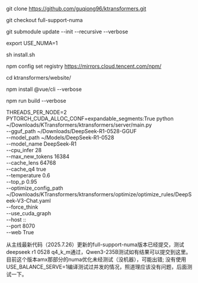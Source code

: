git clone https://github.com/guqiong96/ktransformers.git

git checkout full-support-numa

git submodule update --init --recursive --verbose

export  USE_NUMA=1 

sh install.sh

npm config set registry https://mirrors.cloud.tencent.com/npm/ 

cd ktransformers/website/

npm install @vue/cli --verbose

npm run build --verbose

THREADS_PER_NODE=2 PYTORCH_CUDA_ALLOC_CONF=expandable_segments:True python ~/Downloads/KTransformers/ktransformers/server/main.py \
    --gguf_path ~/Downloads/DeepSeek-R1-0528-GGUF  \
    --model_path ~/Models/DeepSeek-R1-0528 \
    --model_name DeepSeek-R1  \
    --cpu_infer 28 \
    --max_new_tokens 16384 \
    --cache_lens 64768 \
    --cache_q4 true \
    --temperature 0.6 \
    --top_p 0.95 \
    --optimize_config_path ~/Downloads/KTransformers/ktransformers/optimize/optimize_rules/DeepSeek-V3-Chat.yaml \
    --force_think \
    --use_cuda_graph \
    --host :: \
    --port 8070 \
    --web True

从主线最新代码（2025.7.26）更新的full-support-numa版本已经提交，测试deepseek r1 0528 q4_k_m通过，Qwen3-235B测试如有结果可以提交到这里。
目前这个版本amx那部分的numa优化未经测试（没机器），可能出错; 没有使用USE_BALANCE_SERVE=1编译测试过并发的情况，照道理应该没有问题，后面测试一下。
